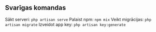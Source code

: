 ## Svarīgas komandas
Sākt serveri: `php artisan serve`
Palaist npm: `npm mix`
Veikt migrācijas: `php artisan migrate`
Izveidot app key: `php artisan key:generate`